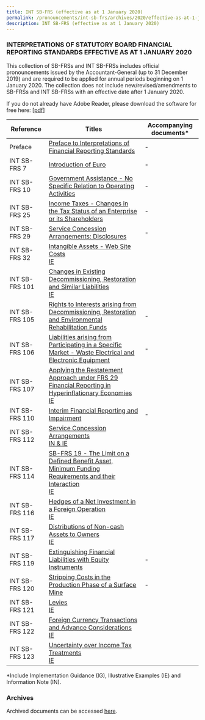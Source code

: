 ```yaml
---
title: INT SB-FRS (effective as at 1 January 2020)
permalink: /pronouncements/int-sb-frs/archives/2020/effective-as-at-1-january-2020/
description: INT SB-FRS (effective as at 1 January 2020)
---
```

### INTERPRETATIONS OF STATUTORY BOARD FINANCIAL REPORTING STANDARDS EFFECTIVE AS AT 1 JANUARY 2020

This collection of SB-FRSs and INT SB-FRSs includes official pronouncements issued by the Accountant-General (up to 31 December 2019) and are required to be applied for annual periods beginning on 1 January 2020. The collection does not include new/revised/amendments to SB-FRSs and INT SB-FRSs with an effective date after 1 January 2020.

If you do not already have Adobe Reader, please download the software for free here: [\[pdf\]](http://www.adobe.com/products/acrobat/readstep2.html) 

| Reference | Titles | Accompanying documents\* |
| -------- | -------- | -------- |
| Preface | [Preface to Interpretations of Financial Reporting Standards](/files/Docs/Default%20Source/Int%20Sb%20Frs/Effective%20As%20At%201%20January%202020/INT_SB-FRS_Preface_(2020).pdf) | - |
| INT SB-FRS 7 | [Introduction of Euro](/files/Docs/Default%20Source/Int%20Sb%20Frs/Effective%20As%20At%201%20January%202020/int_sb-frs_7_(2020).pdf) | - |
| INT SB-FRS 10 | [Government Assistance - No Specific Relation to Operating Activities](/files/Docs/Default%20Source/Int%20Sb%20Frs/Effective%20As%20At%201%20January%202020/int_sb-frs_10_(2020).pdf) | - |
| INT SB-FRS 25 | [Income Taxes - Changes in the Tax Status of an Enterprise or its Shareholders](/files/Docs/Default%20Source/Int%20Sb%20Frs/Effective%20As%20At%201%20January%202020/int_sb-frs_25_(2020).pdf) | - |
| INT SB-FRS 29 | [Service Concession Arrangements: Disclosures](/files/Docs/Default%20Source/Int%20Sb%20Frs/Effective%20As%20At%201%20January%202020/int_sb-frs_29_(2020).pdf) | - |
| INT SB-FRS 32 | [Intangible Assets - Web Site Costs](/files/Docs/Default%20Source/Int%20Sb%20Frs/Effective%20As%20At%201%20January%202020/int_sb-frs_32_(2020).pdf) <br> [IE](/files/Docs/Default%20Source/Int%20Sb%20Frs/Effective%20As%20At%201%20January%202020/int_sb-frs_32_ie_(2020).pdf) |   |
| INT SB-FRS 101 | [Changes in Existing Decommissioning, Restoration and Similar Liabilities](/files/Docs/Default%20Source/Int%20Sb%20Frs/Effective%20As%20At%201%20January%202020/int_sb-frs_101_(2020).pdf) <br> [IE](/files/Docs/Default%20Source/Int%20Sb%20Frs/Effective%20As%20At%201%20January%202020/int_sb-frs_101_ie_(2020).pdf) |     |
| INT SB-FRS 105 | [Rights to Interests arising from Decommissioning, Restoration and Environmental Rehabilitation Funds](/files/Docs/Default%20Source/Int%20Sb%20Frs/Effective%20As%20At%201%20January%202020/int_sb-frs_105_(2020).pdf) | - |
| INT SB-FRS 106 | [Liabilities arising from Participating in a Specific Market - Waste Electrical and Electronic Equipment](/files/Docs/Default%20Source/Int%20Sb%20Frs/Effective%20As%20At%201%20January%202020/int_sb-frs_106_(2020).pdf) | - |
| INT SB-FRS 107 | [Applying the Restatement Approach under FRS 29 Financial Reporting in Hyperinflationary Economies](/files/Docs/Default%20Source/Int%20Sb%20Frs/Effective%20As%20At%201%20January%202020/int_sb-frs_107_(2020).pdf) <br> [IE](/files/Docs/Default%20Source/Int%20Sb%20Frs/Effective%20As%20At%201%20January%202020/int_sb-frs_107_ie_(2020).pdf) |     |
| INT SB-FRS 110 | [Interim Financial Reporting and Impairment](/files/Docs/Default%20Source/Int%20Sb%20Frs/Effective%20As%20At%201%20January%202020/int_sb-frs_110_(2020).pdf) | - |
| INT SB-FRS 112 | [Service Concession Arrangements](/files/Docs/Default%20Source/Int%20Sb%20Frs/Effective%20As%20At%201%20January%202020/int_sb-frs_112_(2020).pdf) <br> [IN & IE](/files/Docs/Default%20Source/Int%20Sb%20Frs/Effective%20As%20At%201%20January%202020/int_sb-frs_112_in_ie_(2020).pdf) |    |
| INT SB-FRS 114 | [SB-FRS 19 - The Limit on a Defined Benefit Asset, Minimum Funding Requirements and their Interaction](/files/Docs/Default%20Source/Int%20Sb%20Frs/Effective%20As%20At%201%20January%202020/int_sb-frs_114_(2020).pdf) <br> [IE](/files/Docs/Default%20Source/Int%20Sb%20Frs/Effective%20As%20At%201%20January%202020/int_sb-frs_114_ie_(2020).pdf) |    |
| INT SB-FRS 116 | [Hedges of a Net Investment in a Foreign Operation](/files/Docs/Default%20Source/Int%20Sb%20Frs/Effective%20As%20At%201%20January%202020/int_sb-frs_116_(2020).pdf) <br> [IE](/files/Docs/Default%20Source/Int%20Sb%20Frs/Effective%20As%20At%201%20January%202020/int_sb-frs_116_ie_(2020).pdf) |     |
| INT SB-FRS 117 | [Distributions of Non-cash Assets to Owners](/files/Docs/Default%20Source/Int%20Sb%20Frs/Effective%20As%20At%201%20January%202020/int_sb-frs_117_(2020).pdf) <br> [IE](/files/Docs/Default%20Source/Int%20Sb%20Frs/Effective%20As%20At%201%20January%202020/int_sb-frs_117_ie_(2020).pdf) |     |
| INT SB-FRS 119 | [Extinguishing Financial Liabilities with Equity Instruments](/files/Docs/Default%20Source/Int%20Sb%20Frs/Effective%20As%20At%201%20January%202020/int_sb-frs_119_(2020).pdf) | - |
| INT SB-FRS 120 | [Stripping Costs in the Production Phase of a Surface Mine](/files/Docs/Default%20Source/Int%20Sb%20Frs/Effective%20As%20At%201%20January%202020/int_sb-frs_120_(2020).pdf) | - |
| INT SB-FRS 121 | [Levies](/files/Docs/Default%20Source/Int%20Sb%20Frs/Effective%20As%20At%201%20January%202020/int_sb-frs_121_(2020).pdf) <br> [IE](/files/Docs/Default%20Source/Int%20Sb%20Frs/Effective%20As%20At%201%20January%202020/int_sb-frs_121_ie_(2020).pdf) |    |
| INT SB-FRS 122 | [Foreign Currency Transactions and Advance Considerations](/files/Docs/Default%20Source/Int%20Sb%20Frs/Effective%20As%20At%201%20January%202020/int_sb-frs_122_(2020).pdf) <br> [IE](/files/Docs/Default%20Source/Int%20Sb%20Frs/Effective%20As%20At%201%20January%202020/int_sb-frs_122_ie_(2020).pdf) |    |
| INT SB-FRS 123 | [Uncertainty over Income Tax Treatments](/files/Docs/Default%20Source/Int%20Sb%20Frs/Effective%20As%20At%201%20January%202020/int_sb-frs_123_(2020).pdf) <br> [IE](/files/Docs/Default%20Source/Int%20Sb%20Frs/Effective%20As%20At%201%20January%202020/int_sb-frs_123_ie_(2020).pdf) |    |

\*Include Implementation Guidance (IG), Illustrative Examples (IE) and Information Note (IN).

### Archives 

Archived documents can be accessed [here](/pronouncements/interpretations-of-sb-frs/archives/).